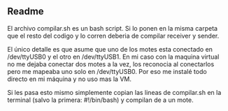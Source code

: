 ## Readme 

El archivo compilar.sh es un bash script. Si lo ponen en la misma carpeta que el resto del codigo y lo corren deberia de compilar receiver y sender.

El único detalle es que asume que uno de los motes esta conectado en /dev/ttyUSB0 y el otro en /dev/ttyUSB1.
En mi caso con la maquina virtual no me dejaba conectar dos motes a la vez, los reconocia al conectarlos pero me mapeaba uno solo en /dev/ttyUSB0. Por eso me instalé todo directo en mi máquina y no uso mas la VM. 

Si les pasa esto mismo simplemente copian las lineas de compilar.sh en la terminal (salvo la primera: #!/bin/bash) y compilan de a un mote. 
